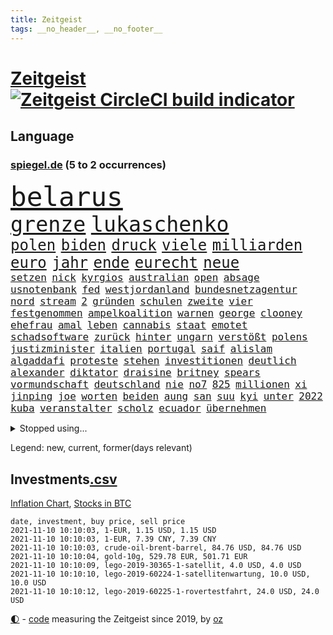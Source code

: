 ```yaml
---
title: Zeitgeist
tags: __no_header__, __no_footer__
---
```


# [Zeitgeist](https://oliz.io/zeitgeist/) [![Zeitgeist CircleCI build indicator](https://circleci.com/gh/ooz/zeitgeist.svg?style=shield)](https://circleci.com/gh/ooz/zeitgeist)

## Language

<h3><a href="https://www.spiegel.de" target="_blank">spiegel.de</a> (5 to 2 occurrences)</h3>
<p style="font-family:monospace">
<span style="font-size:32pt"><a href="news_links.html#belarus" class="current">belarus</a></span>
<br>
<span style="font-size:25pt"><a href="news_links.html#grenze" class="current">grenze</a></span>
<span style="font-size:25pt"><a href="news_links.html#lukaschenko" class="current">lukaschenko</a></span>
<br>
<span style="font-size:18pt"><a href="news_links.html#polen" class="current">polen</a></span>
<span style="font-size:18pt"><a href="news_links.html#biden" class="current">biden</a></span>
<span style="font-size:18pt"><a href="news_links.html#druck" class="current">druck</a></span>
<span style="font-size:18pt"><a href="news_links.html#viele" class="current">viele</a></span>
<span style="font-size:18pt"><a href="news_links.html#milliarden" class="current">milliarden</a></span>
<span style="font-size:18pt"><a href="news_links.html#euro" class="current">euro</a></span>
<span style="font-size:18pt"><a href="news_links.html#jahr" class="current">jahr</a></span>
<span style="font-size:18pt"><a href="news_links.html#ende" class="current">ende</a></span>
<span style="font-size:18pt"><a href="news_links.html#eurecht" class="current">eurecht</a></span>
<span style="font-size:18pt"><a href="news_links.html#neue" class="current">neue</a></span>
<br>
<span style="font-size:12pt"><a href="news_links.html#setzen" class="current">setzen</a></span>
<span style="font-size:12pt"><a href="news_links.html#nick" class="current">nick</a></span>
<span style="font-size:12pt"><a href="news_links.html#kyrgios" class="current">kyrgios</a></span>
<span style="font-size:12pt"><a href="news_links.html#australian" class="current">australian</a></span>
<span style="font-size:12pt"><a href="news_links.html#open" class="current">open</a></span>
<span style="font-size:12pt"><a href="news_links.html#absage" class="current">absage</a></span>
<span style="font-size:12pt"><a href="news_links.html#usnotenbank" class="current">usnotenbank</a></span>
<span style="font-size:12pt"><a href="news_links.html#fed" class="current">fed</a></span>
<span style="font-size:12pt"><a href="news_links.html#westjordanland" class="current">westjordanland</a></span>
<span style="font-size:12pt"><a href="news_links.html#bundesnetzagentur" class="current">bundesnetzagentur</a></span>
<span style="font-size:12pt"><a href="news_links.html#nord" class="current">nord</a></span>
<span style="font-size:12pt"><a href="news_links.html#stream" class="current">stream</a></span>
<span style="font-size:12pt"><a href="news_links.html#2" class="current">2</a></span>
<span style="font-size:12pt"><a href="news_links.html#gründen" class="current">gründen</a></span>
<span style="font-size:12pt"><a href="news_links.html#schulen" class="current">schulen</a></span>
<span style="font-size:12pt"><a href="news_links.html#zweite" class="current">zweite</a></span>
<span style="font-size:12pt"><a href="news_links.html#vier" class="current">vier</a></span>
<span style="font-size:12pt"><a href="news_links.html#festgenommen" class="current">festgenommen</a></span>
<span style="font-size:12pt"><a href="news_links.html#ampelkoalition" class="current">ampelkoalition</a></span>
<span style="font-size:12pt"><a href="news_links.html#warnen" class="current">warnen</a></span>
<span style="font-size:12pt"><a href="news_links.html#george" class="current">george</a></span>
<span style="font-size:12pt"><a href="news_links.html#clooney" class="current">clooney</a></span>
<span style="font-size:12pt"><a href="news_links.html#ehefrau" class="current">ehefrau</a></span>
<span style="font-size:12pt"><a href="news_links.html#amal" class="current">amal</a></span>
<span style="font-size:12pt"><a href="news_links.html#leben" class="current">leben</a></span>
<span style="font-size:12pt"><a href="news_links.html#cannabis" class="current">cannabis</a></span>
<span style="font-size:12pt"><a href="news_links.html#staat" class="current">staat</a></span>
<span style="font-size:12pt"><a href="news_links.html#emotet" class="new">emotet</a></span>
<span style="font-size:12pt"><a href="news_links.html#schadsoftware" class="new">schadsoftware</a></span>
<span style="font-size:12pt"><a href="news_links.html#zurück" class="current">zurück</a></span>
<span style="font-size:12pt"><a href="news_links.html#hinter" class="current">hinter</a></span>
<span style="font-size:12pt"><a href="news_links.html#ungarn" class="current">ungarn</a></span>
<span style="font-size:12pt"><a href="news_links.html#verstößt" class="current">verstößt</a></span>
<span style="font-size:12pt"><a href="news_links.html#polens" class="current">polens</a></span>
<span style="font-size:12pt"><a href="news_links.html#justizminister" class="current">justizminister</a></span>
<span style="font-size:12pt"><a href="news_links.html#italien" class="current">italien</a></span>
<span style="font-size:12pt"><a href="news_links.html#portugal" class="current">portugal</a></span>
<span style="font-size:12pt"><a href="news_links.html#saif" class="new">saif</a></span>
<span style="font-size:12pt"><a href="news_links.html#alislam" class="new">alislam</a></span>
<span style="font-size:12pt"><a href="news_links.html#algaddafi" class="new">algaddafi</a></span>
<span style="font-size:12pt"><a href="news_links.html#proteste" class="current">proteste</a></span>
<span style="font-size:12pt"><a href="news_links.html#stehen" class="current">stehen</a></span>
<span style="font-size:12pt"><a href="news_links.html#investitionen" class="current">investitionen</a></span>
<span style="font-size:12pt"><a href="news_links.html#deutlich" class="current">deutlich</a></span>
<span style="font-size:12pt"><a href="news_links.html#alexander" class="current">alexander</a></span>
<span style="font-size:12pt"><a href="news_links.html#diktator" class="current">diktator</a></span>
<span style="font-size:12pt"><a href="news_links.html#draisine" class="new">draisine</a></span>
<span style="font-size:12pt"><a href="news_links.html#britney" class="current">britney</a></span>
<span style="font-size:12pt"><a href="news_links.html#spears" class="current">spears</a></span>
<span style="font-size:12pt"><a href="news_links.html#vormundschaft" class="current">vormundschaft</a></span>
<span style="font-size:12pt"><a href="news_links.html#deutschland" class="current">deutschland</a></span>
<span style="font-size:12pt"><a href="news_links.html#nie" class="current">nie</a></span>
<span style="font-size:12pt"><a href="news_links.html#no7" class="new">no7</a></span>
<span style="font-size:12pt"><a href="news_links.html#825" class="new">825</a></span>
<span style="font-size:12pt"><a href="news_links.html#millionen" class="current">millionen</a></span>
<span style="font-size:12pt"><a href="news_links.html#xi" class="current">xi</a></span>
<span style="font-size:12pt"><a href="news_links.html#jinping" class="current">jinping</a></span>
<span style="font-size:12pt"><a href="news_links.html#joe" class="current">joe</a></span>
<span style="font-size:12pt"><a href="news_links.html#worten" class="current">worten</a></span>
<span style="font-size:12pt"><a href="news_links.html#beiden" class="current">beiden</a></span>
<span style="font-size:12pt"><a href="news_links.html#aung" class="current">aung</a></span>
<span style="font-size:12pt"><a href="news_links.html#san" class="current">san</a></span>
<span style="font-size:12pt"><a href="news_links.html#suu" class="new">suu</a></span>
<span style="font-size:12pt"><a href="news_links.html#kyi" class="new">kyi</a></span>
<span style="font-size:12pt"><a href="news_links.html#unter" class="current">unter</a></span>
<span style="font-size:12pt"><a href="news_links.html#2022" class="current">2022</a></span>
<span style="font-size:12pt"><a href="news_links.html#kuba" class="current">kuba</a></span>
<span style="font-size:12pt"><a href="news_links.html#veranstalter" class="current">veranstalter</a></span>
<span style="font-size:12pt"><a href="news_links.html#scholz" class="current">scholz</a></span>
<span style="font-size:12pt"><a href="news_links.html#ecuador" class="current">ecuador</a></span>
<span style="font-size:12pt"><a href="news_links.html#übernehmen" class="current">übernehmen</a></span>
</p>
<details>
<summary>Stopped using...</summary>
<p class="former" style="font-size:12pt">
geschrieben(391) kapitän(391) analyse(390) entscheidungen(390) ideen(390) franziska(389) gewissen(389) giffey(389) philippinen(389) stars(389) interessiert(388) mario(388) schoss(388) verlief(388) beantragen(387) erfolgreiche(387) erneuter(387) erstaunlich(387) gemeinden(387) kalifornien(387) kandidatinnen(387) konzernchef(387) legendären(387) maß(387) österreichischen(387) christoph(386) erhoben(386) geduld(386) gefährden(386) gekürt(386) gelernt(386) gerecht(386) islamischer(386) jüngsten(386) leitung(386) lufthansa(386) marcel(386) misshandelt(386) scheiterte(386) spätestens(386) unrecht(386) vertreten(386) wald(386) ehren(385) erscheinen(385) literatur(385) magdeburg(385) maria(385) massiv(385) reiche(385) spielten(385) tode(385) usbehörden(385) usjustizministerium(385) volker(385) wofür(385) zensur(385) 99(384) anerkennen(384) beweisen(384) france(384) ikone(384) insekten(384) mordfall(384) persönliche(384) reiner(384) richten(384) ringt(384) russell(384) verwirrung(384) youtube(384) zurückgetreten(384) überzeugt(384) altmaier(383) astrazeneca(383) b(383) depressionen(383) flughäfen(383) harter(383) haseloff(383) hunde(383) kassiert(383) mutige(383) stärken(383) turin(383) umstritten(383) verzweifelt(383) zugunsten(383) asiatischen(382) bundesamt(382) coronaschnelltests(382) dreht(382) einstigen(382) einzelne(382) engagement(382) hauses(382) institut(382) konflikte(382) räumen(382) schlimmsten(382) spaniens(382) tieren(382) vermeintliche(382) zunehmende(382) arbeitsbedingungen(381) beeinflussen(381) besseren(381) dahin(381) digitaler(381) erziehung(381) fabrik(381) fernen(381) geklärt(381) grünheide(381) massiver(381) reden(381) schnee(381) südkorea(381) terrormiliz(381) umsetzen(381) zeuge(381) ärzten(381) doku(380) fauci(380) geschlagen(380) kleiner(380) kleines(380) liege(380) länderchefs(380) mars(380) normalität(380) offensive(380) spanischen(380) stanley(380) usregierung(380) verbietet(380) 125(379) 37(379) atem(379) beklagen(379) besserung(379) bewährung(379) einzug(379) menschenrechte(379) radsport(379) times(379) trainieren(379) umstrittener(379) weißen(379) anschläge(378) arbeitgeber(378) finanzaufsicht(378) gelsenkirchen(378) härter(378) kompliziert(378) prinzessin(378) recherchen(378) toren(378) österreicher(378) 11000(377) aufgehoben(377) bilden(377) freund(377) hölle(377) kippen(377) klein(377) oma(377) richtige(377) sächsischen(377) 1945(376) auswertung(376) beschluss(376) emotionalen(376) fahrrad(376) galten(376) lebt(376) modell(376) parlamentswahl(376) regt(376) umfragen(376) usschauspielerin(376) 52(375) anja(375) freunden(375) geheimnis(375) halbfinale(375) unseren(375) vorzeitige(375) vorübergehend(375) zwischenzeitlich(375) erfuhr(374) gestrichen(374) grundgesetz(374) jahrhundert(374) leitet(374) nachspiel(374) schwachen(374) sexuell(374) stellten(374) unterricht(374) virologen(374) aufgegeben(373) aufschwung(373) billie(373) entscheidend(373) erfunden(373) etliche(373) jene(373) klassiker(373) maximilian(373) reporter(373) schlicht(373) sports(373) verteidigen(373) zuversichtlich(373) überholt(373) aufstellen(372) ausmaß(372) crash(372) dominic(372) einsetzen(372) geprüft(372) mick(372) rechtsaußen(372) schwierig(372) verteilung(372) christdemokraten(371) deutsches(371) ereignisse(371) porsche(371) spiegeltitelstory(371) verband(371) volle(371) vorjahr(371) enge(370) entsetzt(370) fake(370) fakten(370) form(370) hürden(370) meist(370) quer(370) schnellste(370) barbara(369) dar(369) demokratische(369) frachter(369) offizielle(369) reagierten(369) überlebende(369) auslösen(368) konsum(368) patient(368) verläufen(368) zahlte(368) zurücktreten(368) jürgen(367) mangel(367) ministerium(367) verklagen(367) 17jährige(366) kate(366) manipulierte(366) pipeline(366) womit(366) aufarbeitung(365) beantragt(365) jahrestag(365) mobile(365) nase(365) schumacher(365) säugling(365) 25jährigen(364) außerhalb(364) defensive(364) gesundheitsministerium(364) iphone(364) rechtzeitig(364) gekämpft(363) kevin(363) krawallen(363) sydney(363) großem(362) verhandeln(362) feuert(361) hinten(361) ähnliche(361) spenden(360) bürgerkrieg(359) erzielte(359) fehlern(359) journalist(359) nationalteam(359) präsenzunterricht(359) schrecken(359) älter(359) kippt(358) verheerend(358) analysiert(357) erwachsenen(357) landwirtschaft(357) america(356) beweise(356) einschränkung(356) versagen(356) drin(355) insolvenz(355) stört(355) äußerte(355) halbe(354) sprachen(354) tansania(353) angehörige(352) ausgeweitet(352) justin(350) skizziert(350) verfassungsgericht(350) wendet(350) hinweis(348) mischung(348) vermissten(348) dr(347) krisen(347) usbundesstaaten(347) benötigte(346) flughafens(346) intelligenz(346) kleinkind(345) rodrigo(345) runden(345) flüchtete(343) gefecht(343) missachtung(343) anschlägen(342) beobachtung(342) georg(342) gläubige(341) knacken(341) schottische(341) erhöhung(340) tyson(339) gesundheitliche(338) kontert(338) divers(337) laufbahn(337) verhinderte(337) vorgenommen(337) geflohen(336) sammelte(336) mittelpunkt(335) nächstes(335) dorf(334) trick(334) zeitung(334) betrieben(333) klarheit(332) bbc(331) nebenwirkungen(331) rückgängig(330) tragischen(330) 56(329) eingeliefert(328) existenz(328) fremden(327) gesetzlichen(327) empfinden(326) sammeln(325) theoretisch(322) riesigen(321) würdigung(320) schach(319) bestechung(318) schadensersatz(318) verweigerte(318) 32jährigen(317) politischer(317) inhaltlich(316) hartz(310) interviews(308) vertrauten(308) rächen(307) kilo(306) rekorde(306) kolleginnen(305) seniorin(304) souveränität(304) bundestagsabgeordnete(303) katzen(303) motivation(302) nordosten(301) berichtete(296) karolina(295) heidelberg(294) saisonende(294) harmlos(293) louis(292) adler(290) stationiert(288) heimatland(287) dosis(286) aufgebot(282) testpflicht(281) ausbeutung(280) iv(280) jagt(278) cent(277) infos(276) sehe(272) dokumentieren(271) nachbarland(271) lego(270) wiedervereinigung(270) amazons(268) radsportler(268) sondersitzung(268) erleichtert(265) verheißt(265) bergsteiger(263) gelöscht(263) expräsidenten(258) hubert(256) rüdiger(256) estland(255) staatsschutz(255) ausstellung(254) vorfälle(254) macher(253) v(252) geschrumpft(251) kannte(251) belästigt(250) geiselnahme(250) soldatinnen(250) stärkste(250) großstädten(248) konkreten(248) regierungsbildung(248) indiens(247) italiener(247) direkten(245) medaille(242) günstig(240) bischof(239) recherchiert(239) belgier(237) abbringen(236) bürgerrechtler(236) hilferuf(236) marsmission(235) duterte(230) universitäten(230) ausländischen(229) geimpften(229) orte(228) wildnis(228) paaren(227) tierschützer(227) 13jährigen(224) niemals(224) gebildet(221) redaktion(221) bälle(218) abgeschnitten(214) ermittlungsverfahren(213) topfavorit(213) tvinterview(213) erteilte(211) anzutreten(210) ausrichten(210) campus(209) wunde(208) sexuellem(204) forciert(203) mitverantwortlich(203) kanadischen(200) kellner(197) zoff(197) modellprojekt(196) geehrt(191) schwimmstar(190) pflegen(187) zufriedener(187) gnabry(186) nett(183) tempolimit(183) brian(182) massachusetts(180) loben(179) japanischen(178) ladesäulen(178) raúl(177) komme(176) motorrad(176) reichtum(175) steuerreform(171) raumfahrt(170) vertraut(170) blue(169) erzürnt(169) origin(169) abgezogen(168) besonderes(166) rekonstruktion(162) übten(162) philippinischen(161) verfassungsgerichts(161) zurückzukehren(161) ausgewählt(159) berücksichtigt(159) verfilmung(159) mögliches(158) randale(158) fronten(156) litten(156) ängste(155) bundesfinanzhof(153) erholen(153) gefälscht(150) energieagentur(149) felix(149) parlamentswahlen(147) akzeptieren(146) tank(146) revolutionieren(143) jüdisches(142) spitzen(142) testzentren(142) zugriff(142) fox(141) untersuchungsbericht(141) formel1rennen(139) zerstörungen(139) kuntz(138) laute(137) notlandung(137) 60jähriger(136) ambitionierte(136) umfang(136) gesichtserkennung(135) zentralbank(135) ausgebremst(134) formiert(134) zweifelhaften(134) ifoumfrage(133) längerer(133) südchinesisches(133) terroranschlägen(133) träumt(133) kultusminister(132) materialmangel(132) schwäche(132) engländer(131) hit(131) vormittag(131) hunderttausenden(130) künstlerische(130) wundert(130) 77jährige(129) eingemischt(129) rücktrittsgesuch(129) jon(128) mitspielen(128) traditionelle(127) volk(127) alarmbereitschaft(126) deutschlandkoalition(126) geschlossenheit(126) guido(126) seither(126) 28jähriger(125) jamaika(125) pflegte(125) strobl(125) vorerkrankungen(125) ultrarechte(124) amthor(123) kühnert(123) präsidium(123) beihilfe(122) schämt(122) streik(122) freute(121) krankheiten(121) mauerbau(121) mary(120) schimpft(120) täglichen(120) webber(120) bahnt(119) castillo(119) demenz(118) missbrauchsprozess(118) norwegische(118) verheerende(117) befassen(116) ferieninsel(116) spitzenpolitiker(116) klimabericht(115) wahlbeteiligung(114) aufgebaut(113) hindukusch(112) ki(112) mo(112) gerichtlich(111) stufen(111) bundeswehreinsatz(110) übertraf(109) aiwanger(108) akademie(108) leroy(107) linkenfraktionschef(107) phuket(107) sané(107) stilkritik(107) stockt(107) verfügen(107) geldwäsche(106) schillerndsten(105) ed(104) sätze(104) verlassenen(104) waldbrand(104) gesungen(103) motiviert(103) chaotischen(102) großraum(102) slowenien(102) impfstoffproduktion(101) medizinischer(101) ortskräfte(101) selbstkritisch(101) tadej(101) radprofis(100) 33jährige(99) coronasommer(98) pogačar(98) präsentierte(98) gewürdigt(97) versehen(97) wäldern(97) überflutungen(97) abschiedsbesuch(96) kronzeugen(96) murray(96) wdr(96) c(95) radprofi(95) überflutet(95) beinen(94) metall(94) schilderte(94) tusk(94) fachen(93) fury(93) lieferengpässen(93) winde(93) wmkampf(93) leser(92) leserinnen(92) naturschutz(92) perfekten(92) sortiert(92) vertragsverlängerung(92) elternkolumne(91) evakuieren(91) finalen(91) komiker(91) rauch(91) superstars(91) untreue(91) bremerhaven(90) dämmstoffe(90) hausnummer(90) mandat(90) technischen(90) cecilia(89) einsetzt(89) forschungsteam(89) jüngster(89) moscheen(89) stapfen(89) verschafften(89) havannasyndrom(88) dankte(87) komfort(87) lästert(87) mysteriösen(87) anstatt(86) fertigte(86) irischer(86) schwerelosigkeit(86) vitra(86) vizepräsidentin(86) wohnwagen(86) garage(85) handelsverband(85) henry(85) missbrauchsvorwürfe(85) supermarktregale(85) tu(85) usunternehmen(85) zutritt(85) aneinander(84) assimilieren(84) blockchain(84) erweisen(84) formel1pressestimmen(84) haar(84) impfzahlen(84) kinderärzte(84) megan(84) supermärkte(84) terrorprozess(84) bemerkenswerter(83) europäerinnen(83) lukrative(83) prägendsten(83) sturzfluten(83) dutertes(82) halfen(82) höchstwert(82) killer(82) nachgehen(82) notlanden(82) 1964(81) psychiatrischen(81) truck(81) unterscheiden(81) begreifen(80) coronapause(80) nächte(80) rückkehrer(80) usstars(80) zuliebe(80) falschgeld(79) heiratsantrag(79) immunsystem(79) malariaimpfstoff(79) schuhe(79) akzeptiert(78) bahnkunden(78) baupreise(78) schwesterparteien(78) auszahlungen(77) ernteausfälle(77) israelischem(77) konzertfilm(77) mutterkonzerns(77) rechtsfehler(77) rätselhafte(77) soul(77) umlauf(77) alaska(76) bankenaufseher(76) boulevard(76) bye(76) einlegen(76) erfordert(76) haas(76) kandahar(76) marsalek(76) sirenen(76) usstaaten(76) ächzen(76) are(75) beibringen(75) eindeutigen(75) freut's(75) kennzeichnen(75) philippinische(75) populär(75) zwischenfälle(75) coronagipfel(74) erkunden(74) körperliche(74) 700(73) bemerkbar(73) geheimdienstchef(73) silbermedaille(73) sinfonien(73) stellvertreter(73) vorlauf(73) carrie(72) demonstrierten(72) jagger(72) reese(72) rückendeckung(72) simulieren(72) witherspoon(72) aniston(71) billigen(71) eilt(70) fußballverbände(70) gloria(70) günstiges(70) hartnäckig(70) impfwilligen(70) kunduz(70) kärnten(70) köpfen(70) libanesischen(70) parkplätze(70) rützel(70) südsudan(70) twitch(70) bellido(69) hochsprung(69) bereitete(68) entschädigt(68) erdrutschen(68) grenzregime(68) heilbronn(68) jährt(68) lebenden(68) löschen(68) verheiratet(68) ökologischen(68) abflug(67) achtjährige(67) obergrenze(67) tödlichste(67) wanderung(67) übertragen(67) angegeben(66) durchbricht(66) einspruch(66) gesa(66) scherzt(66) aktiviert(65) erhofft(65) gewagt(65) schiefgehen(65) aktivieren(64) beträge(64) bobic(64) eintreten(64) entdecker(64) geleakter(64) kelly(64) kundschaft(64) paket(64) resultat(64) satte(64) store(64) taifun(64) vorwurfs(64) we(64) akteure(63) cdupräsidium(63) gestreikt(63) materialengpässen(63) medaillenspiegel(63) polizeiwache(63) problematische(63) jungtiere(62) juristisches(62) lagebericht(62) leib(62) vorläufigen(62) dolmetscher(61) ergeben(61) katastrophaler(61) kompakte(61) steiles(61) verschleppten(61) grippeviren(60) kontaktpersonen(60) machine(60) verbrachte(60) verbrannt(60) wasserversorgung(60) artenvielfalt(59) ehen(59) heiße(59) müttern(59) craig(58) enthauptet(58) handelte(58) klopp(58) liverpools(58) rückruf(58) uneingeschränkt(58) wissing(58) absender(57) ausbleibt(57) forschern(57) gesundheitswesen(57) kirk(57) omid(57) reuter(57) schräg(57) staatsbesuch(57) teslagigafactory(57) 132(56) hochdruck(56) immobilienpreise(56) knast(56) lieferschwierigkeiten(56) tankstellen(56) verletzungspause(56) algorithmen(55) beleben(55) ebolavirus(55) fiasko(55) migrationsgeschichte(55) schnellster(55) steil(55) umfassenden(55) heimspiel(54) immobilien(54) retteten(54) schweres(54) tierwelt(54) kriminalreporters(53) linkedin(53) nuklear(53) polnisches(53) vegan(53) abfinden(52) behinderungen(52) betriebenen(52) investiert(52) kobra(52) krebszellen(52) ließe(52) geringe(51) architekten(50) befreiung(50) emirat(50) fredi(50) stacheldrahtzaun(50) standard(50) 73(49) aufgegriffen(49) facebookkonzern(49) heidenheim(49) jetski(49) jetskifahrer(49) messungen(49) nadia(49) rettungsflüge(49) strafverfolger(49) gangs(48) involviert(48) jake(48) alpine(47) hang(47) hawaii(47) peinliche(47) schwachstellen(47) überraschende(47) abziehen(46) guide(46) heilmittel(46) stoppten(46) weltberühmte(46) friedensnobelpreisträgerin(45) katastrophalen(45) natascha(45) positionieren(45) trotzen(45) zusage(45) abbau(44) dringender(44) imker(44) insektensterben(44) kaminski(44) lebende(44) modellprojekte(44) mops(44) riesenrad(44) sportwagen(44) unterschiedlichen(44) abgeordnetenhauswahl(43) abgewendet(43) anschlags(43) fressen(43) hexen(43) hexerei(43) onehitwonder(43) schott(43) toxische(43) 1138(42) bayerischer(42) gewölbe(42) regale(42) spdgeneralsekretär(42) windrädern(42) gelsenkirchener(41) grenzregion(41) innovationen(41) personenkult(41) royals(41) straßenrennen(41) angeschlossen(40) blutspende(40) eifersucht(40) modernisierung(40) protokoll(40) stranden(40) beeinträchtigen(39) gelähmt(39) geständnis(39) herzschlaggesetz(39) hoffnungsträger(39) nahenden(39) wettete(39) abbrechen(38) cats(38) finanzbeamter(38) lösungen(38) musicals(38) rotgrünroten(38) startplatz(38) betrugsfall(37) integration(37) vereinen(37) 52jährigen(36) co₂ausstoß(36) diskriminierend(36) finanzlücke(36) fischers(36) flicks(36) klargestellt(36) lagers(36) spiegelkorrespondent(36) tuberkulose(36) ausreichende(35) heftigere(35) kuban(35) parteikollegen(35) stillstand(35) tilman(35) verzichtete(35) wiederholung(35) aschewolke(34) geschlechter(34) ordnete(34) 81jährige(33) defekte(33) gemeinsamkeiten(33) geschosse(33) ifo(33) kaution(33) sponsert(33) tarifverhandlungen(32) vorteil(32) wiens(32) wohnungsnot(32) gasversorger(31) komplott(31) pflichten(31) politikbetrieb(31) umgebracht(31) ableger(30) bekräftigt(30) einklagen(30) erklärungen(30) erzbischof(30) euländern(30) gestimmt(30) jamaikakoalition(30) kursieren(30) nobelpreisträger(30) weltraumtourismus(30) wertet(30) zugehörigkeit(30) großbank(29) interviewen(29) mehrwertsteuersenkung(29) angezündet(28) durchgefallen(28) heikle(28) morgan(28) rätselt(28) spitzenspiel(28) syrers(28) söders(28) verbrauchern(28) csuvorsitzenden(27) fälschung(27) sanierung(27) tweets(27) feminismus(26) schiefgelaufen(26) blödsinn(25) exbürgermeister(25) manövern(25) sitz(25) weißes(25) wählten(25) älteste(25) blutiger(24) hadern(24) immobilienriesen(24) joy(24) justizministerium(24) krisenkonzern(24) rheinneckarkreis(24) unheimliche(24) weltbank(24) aufgibt(23) balkon(23) erneuerung(23) rückschlägen(23) beeinflusst(22) beratungen(22) beugen(22) genügt(22) kathedrale(22) mischen(22) mobil(22) texanischen(22) tvauftritt(22) wada(22) zusammenbrechen(22) ähnlicher(22) alberto(21) angesprochen(21) barriere(21) gehofft(21) heizung(21) putzplan(21) salazar(21) 250000(20) 9000(20) betrugsvorwürfe(20) brennstoff(20) drogenkrieg(20) ehrung(20) emotionen(20) epische(20) fluglinie(20) migrant(20) polenz(20) rechtsextremist(20) ruprecht(20) traurigkeit(20) weinsberg(20) zinszahlung(20) ärmeren(20) coldplay(19) eruptionen(19) krankenkassen(19) lavastrom(19) profiliertesten(19) rucksack(19) wahltag(19) warteschlangen(19) wesen(19) berlinwahl(18) direkte(18) idaroberstein(18) populisten(18) schüller(18) sondierungen(18) spezielle(18) staatengemeinschaft(18) tristesse(18) heinrich(17) schuldenobergrenze(17) tankstellenkassierer(17) überalterung(17) erleben(16) freiewählerchef(16) grippeimpfung(16) kongo(16) londonerin(16) mockridge(16) erik(15) grenzwerten(15) kosteten(15) landeswahlleiterin(15) malottki(15) manipulationsvorwürfen(15) sozialverbände(15) usjustiz(15) vermutete(15) billionenschweren(14) europapokal(14) meistens(14) namensliste(14) sondierungsgesprächen(14) verständigt(14) agent(13) entführern(13) gleichermaßen(13) ig(13) nobelpreis(13) witze(13) 93(12) arbeitgebern(12) befreiungsschlag(12) diskussionskultur(12) entwickler(12) sondierungsgespräche(12) todesopfern(12) wortführer(12) arbeitskräften(11) benzinkrise(11) fatales(11) grundlegende(11) götz(11) nimm(11) schiitischen(11) straftätern(11) tüfteln(11) verhaltener(11)
</p>
</details>
<p>Legend: <span class="new">new</span>, <span class="current">current</span>, <span class="former">former(days relevant)</span></p>

## Investments[.csv](investments.csv)

[Inflation Chart](https://inflationchart.com),
[Stocks in BTC](https://stonksinbtc.xyz/)

```
date, investment, buy price, sell price
2021-11-10 10:10:03, 1-EUR, 1.15 USD, 1.15 USD
2021-11-10 10:10:03, 1-EUR, 7.39 CNY, 7.39 CNY
2021-11-10 10:10:03, crude-oil-brent-barrel, 84.76 USD, 84.76 USD
2021-11-10 10:10:04, gold-10g, 529.78 EUR, 501.71 EUR
2021-11-10 10:10:09, lego-2019-30365-1-satellit, 4.0 USD, 4.0 USD
2021-11-10 10:10:10, lego-2019-60224-1-satellitenwartung, 10.0 USD, 10.0 USD
2021-11-10 10:10:12, lego-2019-60225-1-rovertestfahrt, 24.0 USD, 24.0 USD
```

<footer>
<a href="javascript:toggleTheme()" class="nav">🌓</a>
- <a href="https://github.com/ooz/zeitgeist">code</a> measuring the Zeitgeist since 2019, by <a href="https://oliz.io">oz</a>
</footer>

